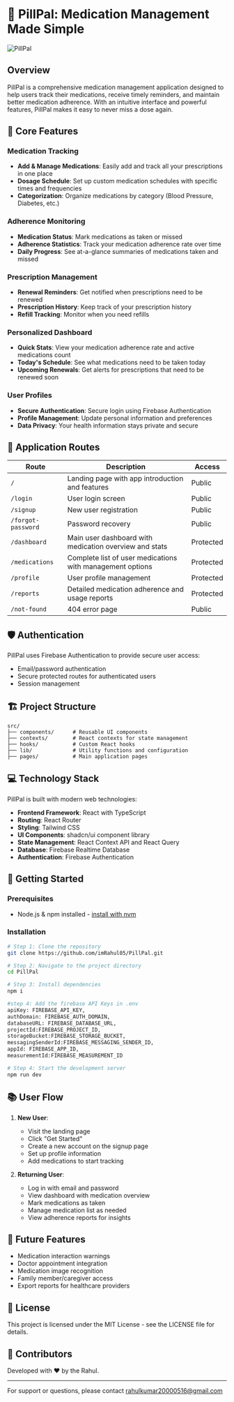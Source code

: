 
# 💊 PillPal: Medication Management Made Simple

![PillPal](public/placeholder.svg)

## Overview

PillPal is a comprehensive medication management application designed to help users track their medications, receive timely reminders, and maintain better medication adherence. With an intuitive interface and powerful features, PillPal makes it easy to never miss a dose again.

## 🌟 Core Features

### Medication Tracking
- **Add & Manage Medications**: Easily add and track all your prescriptions in one place
- **Dosage Schedule**: Set up custom medication schedules with specific times and frequencies
- **Categorization**: Organize medications by category (Blood Pressure, Diabetes, etc.)

### Adherence Monitoring
- **Medication Status**: Mark medications as taken or missed
- **Adherence Statistics**: Track your medication adherence rate over time
- **Daily Progress**: See at-a-glance summaries of medications taken and missed

### Prescription Management
- **Renewal Reminders**: Get notified when prescriptions need to be renewed
- **Prescription History**: Keep track of your prescription history
- **Refill Tracking**: Monitor when you need refills

### Personalized Dashboard
- **Quick Stats**: View your medication adherence rate and active medications count
- **Today's Schedule**: See what medications need to be taken today
- **Upcoming Renewals**: Get alerts for prescriptions that need to be renewed soon

### User Profiles
- **Secure Authentication**: Secure login using Firebase Authentication
- **Profile Management**: Update personal information and preferences
- **Data Privacy**: Your health information stays private and secure

## 📱 Application Routes

| Route | Description | Access |
|-------|-------------|--------|
| `/` | Landing page with app introduction and features | Public |
| `/login` | User login screen | Public |
| `/signup` | New user registration | Public |
| `/forgot-password` | Password recovery | Public |
| `/dashboard` | Main user dashboard with medication overview and stats | Protected |
| `/medications` | Complete list of user medications with management options | Protected |
| `/profile` | User profile management | Protected |
| `/reports` | Detailed medication adherence and usage reports | Protected |
| `/not-found` | 404 error page | Public |

## 🛡️ Authentication

PillPal uses Firebase Authentication to provide secure user access:
- Email/password authentication
- Secure protected routes for authenticated users
- Session management

## 🏗️ Project Structure

```
src/
├── components/      # Reusable UI components
├── contexts/        # React contexts for state management
├── hooks/           # Custom React hooks
├── lib/             # Utility functions and configuration
├── pages/           # Main application pages
```

## 💻 Technology Stack

PillPal is built with modern web technologies:

- **Frontend Framework**: React with TypeScript
- **Routing**: React Router
- **Styling**: Tailwind CSS
- **UI Components**: shadcn/ui component library
- **State Management**: React Context API and React Query
- **Database**: Firebase Realtime Database
- **Authentication**: Firebase Authentication


## 🚀 Getting Started

### Prerequisites
- Node.js & npm installed - [install with nvm](https://github.com/nvm-sh/nvm#installing-and-updating)

### Installation

```sh
# Step 1: Clone the repository
git clone https://github.com/imRahul05/PillPal.git

# Step 2: Navigate to the project directory
cd PillPal

# Step 3: Install dependencies
npm i

#step 4: Add the firebase API Keys in .env 
apiKey: FIREBASE_API_KEY,
authDomain: FIREBASE_AUTH_DOMAIN,
databaseURL: FIREBASE_DATABASE_URL,
projectId:FIREBASE_PROJECT_ID,
storageBucket:FIREBASE_STORAGE_BUCKET,
messagingSenderId:FIREBASE_MESSAGING_SENDER_ID,
appId: FIREBASE_APP_ID,
measurementId:FIREBASE_MEASUREMENT_ID

# Step 4: Start the development server
npm run dev
```

## 📚 User Flow

1. **New User**:
   - Visit the landing page
   - Click "Get Started"
   - Create a new account on the signup page
   - Set up profile information
   - Add medications to start tracking

2. **Returning User**:
   - Log in with email and password
   - View dashboard with medication overview
   - Mark medications as taken
   - Manage medication list as needed
   - View adherence reports for insights

## 🔮 Future Features

- Medication interaction warnings
- Doctor appointment integration
- Medication image recognition
- Family member/caregiver access
- Export reports for healthcare providers

## 📝 License

This project is licensed under the MIT License - see the LICENSE file for details.

## 👥 Contributors

Developed with ❤️ by the Rahul.

---

For support or questions, please contact rahulkumar20000516@gmail.com